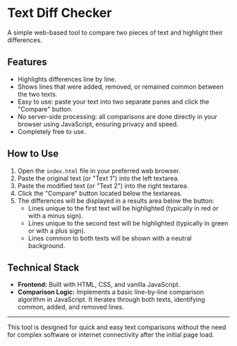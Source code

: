 # Text Diff Checker

A simple web-based tool to compare two pieces of text and highlight their differences.

## Features

*   Highlights differences line by line.
*   Shows lines that were added, removed, or remained common between the two texts.
*   Easy to use: paste your text into two separate panes and click the "Compare" button.
*   No server-side processing: all comparisons are done directly in your browser using JavaScript, ensuring privacy and speed.
*   Completely free to use.

## How to Use

1.  Open the `index.html` file in your preferred web browser.
2.  Paste the original text (or "Text 1") into the left textarea.
3.  Paste the modified text (or "Text 2") into the right textarea.
4.  Click the "Compare" button located below the textareas.
5.  The differences will be displayed in a results area below the button:
    *   Lines unique to the first text will be highlighted (typically in red or with a minus sign).
    *   Lines unique to the second text will be highlighted (typically in green or with a plus sign).
    *   Lines common to both texts will be shown with a neutral background.

## Technical Stack

*   **Frontend:** Built with HTML, CSS, and vanilla JavaScript.
*   **Comparison Logic:** Implements a basic line-by-line comparison algorithm in JavaScript. It iterates through both texts, identifying common, added, and removed lines.

---

This tool is designed for quick and easy text comparisons without the need for complex software or internet connectivity after the initial page load.